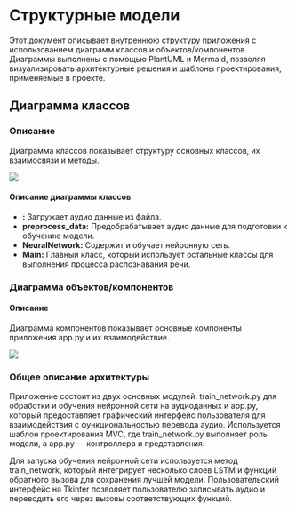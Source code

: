 # Структурные модели

Этот документ описывает внутреннюю структуру приложения с использованием диаграмм классов и объектов/компонентов. Диаграммы выполнены с помощью PlantUML и Mermaid, позволяя визуализировать архитектурные решения и шаблоны проектирования, применяемые в проекте.

## Диаграмма классов

### Описание
Диаграмма классов показывает структуру основных классов, их взаимосвязи и методы.


[![](https://mermaid.ink/img/pako:eNqtlN1q6zAMx1_F-KYdJ90DBHbgwNjddrHtagSCjqMmpokVZBv2Qd99dt10Ttd1DOZAYks_SdYfx29SUYOylKoHa681tAxDZUQYO4v4N47iLRni-NNS_R_UZnmR2awDdjWjIm60aY98NH7hUh2RxXqt-_Airh2DsT04TeZEevCNpnNFzgFnStVrpiEFTyHbyuQS3HijIgn9TImfdC1K8eA4TDNm2gPWDp_dMr4mqhCWVd2DaSeLuBILNItCNGjdJw_7xTclkjix_-VOhBFc94vVjhS7Q89kNjDTK23BUWr30y6-SXm_ExN5lpInYxlauIxIa_QrcoYMWjGNHRlM0O1hfbLM414xmhdyH-YyY45SxH9ltfqbH5hSeIt27j6okzuzmMjcf3T2JfOYbypRicuCVweJTimUg5lQxzoleFZulSkyEyQ-spAD8gC6CRfLTsZKug4HrGQZpg3wppKV2QYOvKOHF6Nk6dhjIf3YhOO6v4cmIzY65L7dX1TxU0gm33ayXENvAzGCeSIa9uvtOxfxlGc?type=png)](https://mermaid.live/edit#pako:eNqtlN1q6zAMx1_F-KYdJ90DBHbgwNjddrHtagSCjqMmpokVZBv2Qd99dt10Ttd1DOZAYks_SdYfx29SUYOylKoHa681tAxDZUQYO4v4N47iLRni-NNS_R_UZnmR2awDdjWjIm60aY98NH7hUh2RxXqt-_Airh2DsT04TeZEevCNpnNFzgFnStVrpiEFTyHbyuQS3HijIgn9TImfdC1K8eA4TDNm2gPWDp_dMr4mqhCWVd2DaSeLuBILNItCNGjdJw_7xTclkjix_-VOhBFc94vVjhS7Q89kNjDTK23BUWr30y6-SXm_ExN5lpInYxlauIxIa_QrcoYMWjGNHRlM0O1hfbLM414xmhdyH-YyY45SxH9ltfqbH5hSeIt27j6okzuzmMjcf3T2JfOYbypRicuCVweJTimUg5lQxzoleFZulSkyEyQ-spAD8gC6CRfLTsZKug4HrGQZpg3wppKV2QYOvKOHF6Nk6dhjIf3YhOO6v4cmIzY65L7dX1TxU0gm33ayXENvAzGCeSIa9uvtOxfxlGc)


#### Описание диаграммы классов

- **:** Загружает аудио данные из файла.
- **preprocess_data:** Предобрабатывает аудио данные для подготовки к обучению модели.
- **NeuralNetwork:** Содержит и обучает нейронную сеть.
- **Main:** Главный класс, который использует остальные классы для выполнения процесса распознавания речи.


### Диаграмма объектов/компонентов

#### Описание
Диаграмма компонентов показывает основные компоненты приложения app.py и их взаимодействие.


[![](https://mermaid.ink/img/pako:eNrNVslugzAQ_RXLp1YlP8ChUhfl1kubU4WEjDGLCh7L2FKqKP9eA4aAWZrQSzmwzHvDzLwZY06YQsywj2lBquo1J6kkZcCRORoLehICnVpDfTzsDc5QSXIeJvXtAHrWSgFHklGQcRg1T1NYScKrgii2yEjygoUrtDYFG8ZNogUv3vO4E8IlgWA8tAF61t29y1iBxgFGeKWIVPbtOU8dDMQiVLsRHeew5rxGoBlAxdrcEpB9fjnwa3lGKijbICOXFMKI0K_Odg74cIjem3QOnRyjgbJNH6qyOBkDeRY5dRpT8MCOCilzCkErodWf-uFUN1_XC5QRRHBEFWhJWVgQns7BJnrKlAvbYoadWBbFHYx1_a5iblRx63g6iu5NvavTco0u8yXcNttOXonm1BBJMcrpfy7oxiiIyjasbNe3l6HeDXa7x8mC9tHqJ7NzmzgsMscTYNnzH1U3l9r90igfTdrjofmu_PaKSSc8NN8hD93SmHGpbugNHcMeLpk0W3Rs9vVmUAOsMmZ2OOyb25jIrwAH_Gx4RCv4-OYU-0pq5mEtYpOE_Q3AfkKKylhZnCuQb_ZHob54WIJOs54hCP8E6DzOP9zVxcA?type=png)](https://mermaid.live/edit#pako:eNrNVslugzAQ_RXLp1YlP8ChUhfl1kubU4WEjDGLCh7L2FKqKP9eA4aAWZrQSzmwzHvDzLwZY06YQsywj2lBquo1J6kkZcCRORoLehICnVpDfTzsDc5QSXIeJvXtAHrWSgFHklGQcRg1T1NYScKrgii2yEjygoUrtDYFG8ZNogUv3vO4E8IlgWA8tAF61t29y1iBxgFGeKWIVPbtOU8dDMQiVLsRHeew5rxGoBlAxdrcEpB9fjnwa3lGKijbICOXFMKI0K_Odg74cIjem3QOnRyjgbJNH6qyOBkDeRY5dRpT8MCOCilzCkErodWf-uFUN1_XC5QRRHBEFWhJWVgQns7BJnrKlAvbYoadWBbFHYx1_a5iblRx63g6iu5NvavTco0u8yXcNttOXonm1BBJMcrpfy7oxiiIyjasbNe3l6HeDXa7x8mC9tHqJ7NzmzgsMscTYNnzH1U3l9r90igfTdrjofmu_PaKSSc8NN8hD93SmHGpbugNHcMeLpk0W3Rs9vVmUAOsMmZ2OOyb25jIrwAH_Gx4RCv4-OYU-0pq5mEtYpOE_Q3AfkKKylhZnCuQb_ZHob54WIJOs54hCP8E6DzOP9zVxcA)



### Общее описание архитектуры

Приложение состоит из двух основных модулей: train_network.py для обработки и обучения нейронной сети на аудиоданных и app.py, который предоставляет графический интерфейс пользователя для взаимодействия с функциональностью перевода аудио. Используется шаблон проектирования MVC, где train_network.py выполняет роль модели, а app.py — контроллера и представления.

Для запуска обучения нейронной сети используется метод train_network, который интегрирует несколько слоев LSTM и функций обратного вызова для сохранения лучшей модели. Пользовательский интерфейс на Tkinter позволяет пользователю записывать аудио и переводить его через вызовы соответствующих функций.
